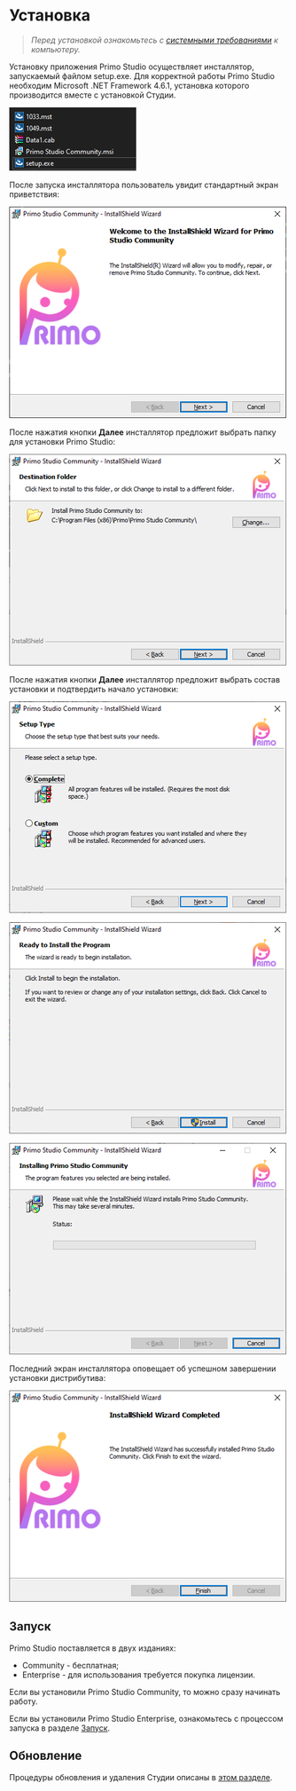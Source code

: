 # Установка 

> *Перед установкой ознакомьтесь с [системными требованиями](https://docs.primo-rpa.ru/primo-rpa/primo-studio/systemreq) к компьютеру.*

Установку приложения Primo Studio осуществляет инсталлятор, запускаемый файлом setup.exe. Для корректной работы Primo Studio необходим Microsoft .NET Framework 4.6.1, установка которого производится вместе с установкой Студии.

![](<../../.gitbook/assets/Untitled (6).png>)

После запуска инсталлятора пользователь увидит стандартный экран приветствия:

![](<../../.gitbook/assets/Untitled (2).png>)

После нажатия кнопки **Далее** инсталлятор предложит выбрать папку для установки Primo Studio:

![](<../../.gitbook/assets/Untitled (5).png>)

После нажатия кнопки **Далее** инсталлятор предложит выбрать состав установки и подтвердить начало установки:

![](<../../.gitbook/assets/Untitled (7).png>)

![](<../../.gitbook/assets/Untitled (3).png>)

![](<../../.gitbook/assets/Untitled (4).png>)

Последний экран инсталлятора оповещает об успешном завершении установки дистрибутива:

![](../../.gitbook/assets/Untitled.png)

## Запуск

Primo Studio поставляется в двух изданиях: 
* Community - бесплатная;
* Enterprise - для использования требуется покупка лицензии.

Если вы установили Primo Studio Community, то можно сразу начинать работу. 

Если вы установили Primo Studio Enterprise, ознакомьтесь с процессом запуска в разделе [Запуск](https://docs.primo-rpa.ru/primo-rpa/primo-studio/enterprise).

## Обновление 
Процедуры обновления и удаления Студии описаны в [этом разделе](https://docs.primo-rpa.ru/primo-rpa/primo-studio/installation/update).

